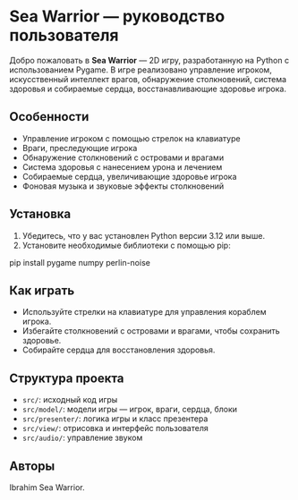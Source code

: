 # Sea Warrior — руководство пользователя

Добро пожаловать в **Sea Warrior** — 2D игру, разработанную на Python с использованием Pygame. В игре реализовано управление игроком, искусственный интеллект врагов, обнаружение столкновений, система здоровья и собираемые сердца, восстанавливающие здоровье игрока.

## Особенности

- Управление игроком с помощью стрелок на клавиатуре
- Враги, преследующие игрока
- Обнаружение столкновений с островами и врагами
- Система здоровья с нанесением урона и лечением
- Собираемые сердца, увеличивающие здоровье игрока
- Фоновая музыка и звуковые эффекты столкновений

## Установка

1. Убедитесь, что у вас установлен Python версии 3.12 или выше.
2. Установите необходимые библиотеки с помощью pip:

pip install pygame numpy perlin-noise


## Как играть

- Используйте стрелки на клавиатуре для управления кораблем игрока.
- Избегайте столкновений с островами и врагами, чтобы сохранить здоровье.
- Собирайте сердца для восстановления здоровья.

## Структура проекта

- `src/`: исходный код игры
- `src/model/`: модели игры — игрок, враги, сердца, блоки
- `src/presenter/`: логика игры и класс презентера
- `src/view/`: отрисовка и интерфейс пользователя
- `src/audio/`: управление звуком

## Авторы

Ibrahim Sea Warrior.